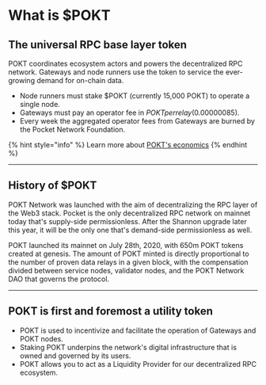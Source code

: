 # What is $POKT

## The universal RPC base layer token&#x20;

POKT coordinates ecosystem actors and powers the decentralized RPC network. Gateways and node runners use the token to service the ever-growing demand for on-chain data.

* Node runners must stake $POKT (currently 15,000 POKT) to operate a single node.
* Gateways must pay an operator fee in $POKT per relay ($0.00000085).
* Every week the aggregated operator fees from Gateways are burned by the Pocket Network Foundation.

{% hint style="info" %}
Learn more about [POKT's economics](https://docs.pokt.network/learn-about-pokt/the-economics)
{% endhint %}

***

## History of $POKT

POKT Network was launched with the aim of decentralizing the RPC layer of the Web3 stack. Pocket is the only decentralized RPC network on mainnet today that's supply-side permissionless. After the Shannon upgrade later this year, it will be the only one that's demand-side permissionless as well.

POKT launched its mainnet on July 28th, 2020, with 650m POKT tokens created at genesis. The amount of POKT minted is directly proportional to the number of proven data relays in a given block, with the compensation divided between service nodes, validator nodes, and the POKT Network DAO that governs the protocol.

***

## POKT is first and foremost a utility token

* POKT is used to incentivize and facilitate the operation of Gateways and POKT nodes.
* Staking POKT underpins the network's digital infrastructure that is owned and governed by its users.
* POKT allows you to act as a Liquidity Provider for our decentralized RPC ecosystem.

